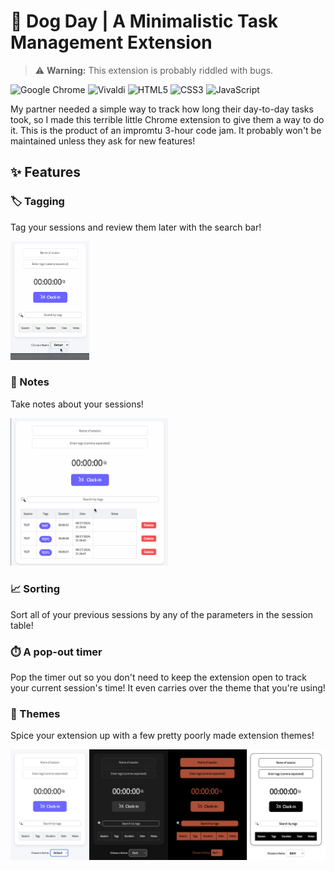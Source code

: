 # 🐶 Dog Day | A Minimalistic Task Management Extension

> :warning: **Warning:** This extension is probably riddled with bugs.

![Google Chrome](https://img.shields.io/badge/Google%20Chrome-4285F4?style=for-the-badge&logo=GoogleChrome&logoColor=white)
![Vivaldi](https://img.shields.io/badge/Vivaldi-EF3939?style=for-the-badge&logo=Vivaldi&logoColor=white)
![HTML5](https://img.shields.io/badge/html5-%23E34F26.svg?style=for-the-badge&logo=html5&logoColor=white)
![CSS3](https://img.shields.io/badge/css3-%231572B6.svg?style=for-the-badge&logo=css3&logoColor=white)
![JavaScript](https://img.shields.io/badge/javascript-%23323330.svg?style=for-the-badge&logo=javascript&logoColor=%23F7DF1E)

My partner needed a simple way to track how long their day-to-day tasks took, so I made this terrible little Chrome extension to give them a way to do it. This is the product of an impromtu 3-hour code jam. It probably won't be maintained unless they ask for new features!

## ✨ Features
### 🏷️ Tagging
Tag your sessions and review them later with the search bar!

<img src="previews/dogdaypreview.gif" width="25%"/>

### 📝 Notes
Take notes about your sessions!

<img src="previews/dogdaypreview2.gif" width="50%"/>

### 📈 Sorting
Sort all of your previous sessions by any of the parameters in the session table!

### ⏱️ A pop-out timer
Pop the timer out so you don't need to keep the extension open to track your current session's time! It even carries over the theme that you're using!

### 🎨 Themes
Spice your extension up with a few pretty poorly made extension themes!

<img src="previews/themes.png"
         alt="Black and white theme">
